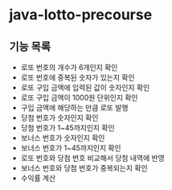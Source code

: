 # java-lotto-precourse

## 기능 목록

* 로또 번호의 개수가 6개인지 확인
* 로또 번호에 중복된 숫자가 있는지 확인
* 로또 구입 금액에 입력된 값이 숫자인지 확인
* 로또 구입 금액이 1000원 단위인지 확인
* 구입 금액에 해당하는 만큼 로또 발행
* 당첨 번호가 숫자인지 확인
* 당첨 번호가 1~45까지인지 확인
* 보너스 번호가 숫자인지 확인
* 보너스 번호가 1~45까지인지 확인
* 로또 번호와 당첨 번호 비교해서 당첨 내역에 반영
* 보너스 번호와 당첨 번호가 중복되는지 확인
* 수익률 계산